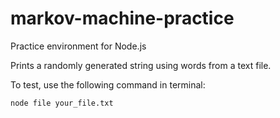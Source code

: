 # markov-machine-practice
Practice environment for Node.js

Prints a randomly generated string using words from a text file.

To test, use the following command in terminal:

`node file your_file.txt`
